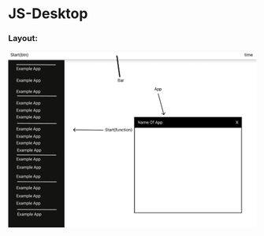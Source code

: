 # JS-Desktop

### Layout:
<img src="https://github.com/Johnson-Berisha/JS-Desktop/blob/main/images/img1.png?raw=true">
